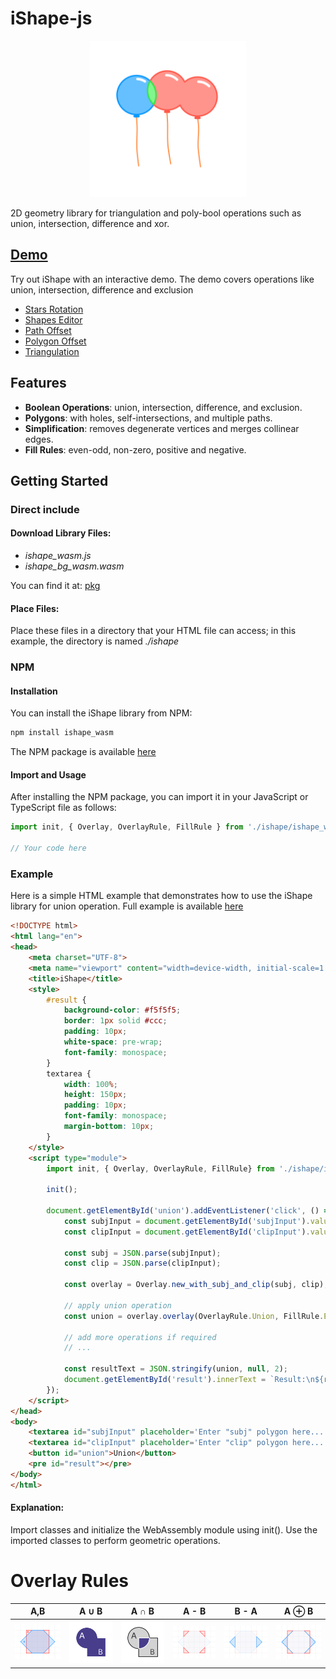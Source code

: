 # iShape-js

<p align="center">
  <img src="readme/balloons.svg" width="250"/>
</p>
2D geometry library for triangulation and poly-bool operations such as union, intersection, difference and xor.

## [Demo](https://ishape-rust.github.io/iShape-js/overlay/stars_demo.html)
Try out iShape with an interactive demo. The demo covers operations like union, intersection, difference and exclusion

- [Stars Rotation](https://ishape-rust.github.io/iShape-js/overlay/stars_demo.html)
- [Shapes Editor](https://ishape-rust.github.io/iShape-js/overlay/shapes_editor.html)
- [Path Offset](https://ishape-rust.github.io/iShape-js/overlay/stroke.html)
- [Polygon Offset](https://ishape-rust.github.io/iShape-js/overlay/outline.html)
- [Triangulation](https://ishape-rust.github.io/iShape-js/triangle/triangulation.html)

## Features

- **Boolean Operations**: union, intersection, difference, and exclusion.
- **Polygons**: with holes, self-intersections, and multiple paths.
- **Simplification**: removes degenerate vertices and merges collinear edges.
- **Fill Rules**: even-odd, non-zero, positive and negative.

## Getting Started


### Direct include

#### Download Library Files:

- *ishape_wasm.js*
- *ishape_bg_wasm.wasm*

You can find it at: [pkg](pkg)
  
#### Place Files:
Place these files in a directory that your HTML file can access; in this example, the directory is named *./ishape*


### NPM

#### Installation
You can install the iShape library from NPM:

```bash
npm install ishape_wasm
```

The NPM package is available [here](https://www.npmjs.com/package/ishape_wasm)


#### Import and Usage

After installing the NPM package, you can import it in your JavaScript or TypeScript file as follows:

```javascript
import init, { Overlay, OverlayRule, FillRule } from './ishape/ishape_wasm.js';

// Your code here

```


### Example
Here is a simple HTML example that demonstrates how to use the iShape library for union operation.
Full example is available [here](https://github.com/iShape-Rust/iShape-js/tree/main/examples/html)
```html
<!DOCTYPE html>
<html lang="en">
<head>
    <meta charset="UTF-8">
    <meta name="viewport" content="width=device-width, initial-scale=1.0">
    <title>iShape</title>
    <style>
        #result {
            background-color: #f5f5f5;
            border: 1px solid #ccc;
            padding: 10px;
            white-space: pre-wrap;
            font-family: monospace;
        }
        textarea {
            width: 100%;
            height: 150px;
            padding: 10px;
            font-family: monospace;
            margin-bottom: 10px;
        }
    </style>
    <script type="module">
        import init, { Overlay, OverlayRule, FillRule} from './ishape/ishape_wasm.js';

        init();

        document.getElementById('union').addEventListener('click', () => {
            const subjInput = document.getElementById('subjInput').value;
            const clipInput = document.getElementById('clipInput').value;

            const subj = JSON.parse(subjInput);
            const clip = JSON.parse(clipInput);

            const overlay = Overlay.new_with_subj_and_clip(subj, clip);

            // apply union operation
            const union = overlay.overlay(OverlayRule.Union, FillRule.EvenOdd);

            // add more operations if required
            // ...

            const resultText = JSON.stringify(union, null, 2);
            document.getElementById('result').innerText = `Result:\n${resultText}`;
        });
    </script>
</head>
<body>
    <textarea id="subjInput" placeholder='Enter "subj" polygon here...'>[[[200, 300], [200, 100], [400, 100], [400, 300]]]</textarea>
    <textarea id="clipInput" placeholder='Enter "clip" polygon here...'>[[[300, 400], [300, 200], [500, 200], [500, 400]]]</textarea>
    <button id="union">Union</button>
    <pre id="result"></pre>
</body>
</html>
```

#### Explanation:

Import classes and initialize the WebAssembly module using init().
Use the imported classes to perform geometric operations.

# Overlay Rules
| A,B | A ∪ B | A ∩ B | A - B | B - A | A ⊕ B |
|---------|---------------|----------------------|----------------|--------------------|----------------|
| <img src="readme/ab.svg" alt="AB" style="width:100px;"> | <img src="readme/union.svg" alt="Union" style="width:100px;"> | <img src="readme/intersection.svg" alt="Intersection" style="width:100px;"> | <img src="readme/difference_ab.svg" alt="Difference" style="width:100px;"> | <img src="readme/difference_ba.svg" alt="Inverse Difference" style="width:100px;"> | <img src="readme/exclusion.svg" alt="Exclusion" style="width:100px;"> |

